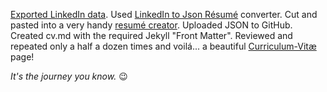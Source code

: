 [Exported LinkedIn data](https://www.linkedin.com/psettings/member-data). Used [LinkedIn to Json Résumé](https://jmperezperez.com/linkedin-to-json-resume) converter. Cut and pasted into a very handy [resumé creator](http://registry.jsonresume.org). Uploaded JSON to GitHub. Created cv.md with the required Jekyll "Front Matter". Reviewed and repeated only a half a dozen times and voilá... a beautiful [Curriculum-Vitæ](/cv.html) page!

*It's the journey you know.* :wink:
